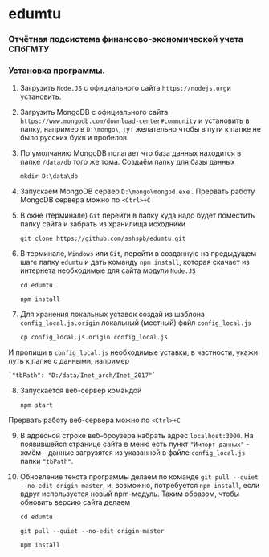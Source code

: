 # edumtu

### Отчётная подсистема финансово-экономической учета СПбГМТУ

### Установка программы.

1. Загрузить `Node.JS` с официального сайта ` https://nodejs.org `и установить.

2. Загрузить MongoDB с официального сайта ` https://www.mongodb.com/download-center#community ` и установить в папку, например в ` D:\mongo\ `, тут желательно чтобы в пути к папке не было русских букв и пробелов.

3. По умолчанию MongoDB полагает что база данных находится в папке ` /data/db ` того же тома.  Создаём папку для базы данных

    `mkdir D:\data\db`

4. Запускаем MongoDB сервер `D:\mongo\mongod.exe` . Прервать работу MongoDB сервера можно по `<Ctrl>+C`

5. В окне (терминале) `Git` перейти в папку куда надо будет поместить папку сайта и забрать из хранилища исходники

    `git clone https://github.com/sshspb/edumtu.git`
 
6. В терминале, `Windows` или `Git`, перейти в созданную на предыдущем шаге папку `edumtu` и дать команду `npm install`, которая скачает из интернета необходимые для сайта модули `Node.JS` 

    `cd edumtu`
    
    `npm install`
 
7. Для хранения локальных уставок создай из шаблона `config_local.js.origin` локальный (местный) файл `config_local.js`

    `cp config_local.js.origin config_local.js`
  
И пропиши в `config_local.js` необходимые уставки, в частности, укажи путь к папке с данными, например

    `"tbPath": "D:/data/Inet_arch/Inet_2017"`

8. Запускается веб-сервер командой

    `npm start`
    
Прервать работу веб-сервера можно по `<Ctrl>+C`
 
9. В адресной строке веб-броузера набрать адрес `localhost:3000`. На появившейся странице сайта в меню есть пункт `"Импорт данных"` - жмём - данные загрузятся из указанной в файле `config_local.js` папки `"tbPath"`.

10. Обновление текста программы делаем по команде `git pull --quiet --no-edit origin master`, и, возможно, потребуется `npm install`, если вдруг используется новый npm-модуль. Таким образом, чтобы обновить версию сайта делаем

    `cd edumtu`
  
    `git pull --quiet --no-edit origin master`
  
    `npm install`
